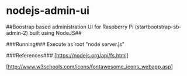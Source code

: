 # nodejs-admin-ui
##Boostrap based administration UI for Raspberry Pi (startbootstrap-sb-admin-2) built using NodeJS##

###Running###
Execute as root "node server.js"

###References###
[https://nodejs.org/api/fs.html]

[http://www.w3schools.com/icons/fontawesome_icons_webapp.asp]
